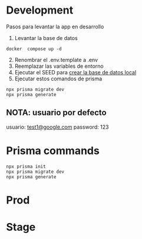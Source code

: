 # Development
Pasos para levantar la app en desarrollo

1. Levantar la base de datos
```
docker  compose up -d
```

2. Renombrar  el .env.template a .env
3. Reemplazar las variables de entorno
4. Ejecutar el SEED  para [crear la base de datos local](http://localhost:3000/api/seed)
5. Ejecutar estos comandos de prisma
```
npx prisma migrate dev
npx prisma generate
```

## NOTA: usuario por defecto
usuario: test1@google.com
password: 123

# Prisma commands
```
npx prisma init
npx prisma migrate dev
npx prisma generate
```

# Prod

# Stage
